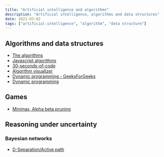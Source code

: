 ```yaml
---
title: "Artificial intelligence and algorithms"
description: "Artificial intelligence, algorithms and data structures"
date: 2021-03-02
tags: ["artificial-intelligence", "algorithm", "data structure"]
---
```


<cc>

<div>

## Algorithms and data structures

- [The algorithms](https://thealgorithms.github.io/)
- [Javascript algorithms](https://github.com/trekhleb/javascript-algorithms)
- [30-seconds-of-code](https://github.com/30-seconds/30-seconds-of-code/tree/master/snippets)
- [Algorithm visualizer](https://algorithm-visualizer.org/)
- [Dynamic programming - GeeksForGeeks](https://www.geeksforgeeks.org/dynamic-programming/)
- [Dynamic programming](https://github.com/tristanguigue/dynamic-programming)


</div>

<div>

## Games

- [Minimax, Alpha beta pruning](https://www.youtube.com/watch?v=l-hh51ncgDI)

</div>

<div>

## Reasoning under uncertainty

### Bayesian networks

- [D-Separation/Active path](https://www.youtube.com/watch?v=yDs_q6jKHb0)

</div>

</cc>